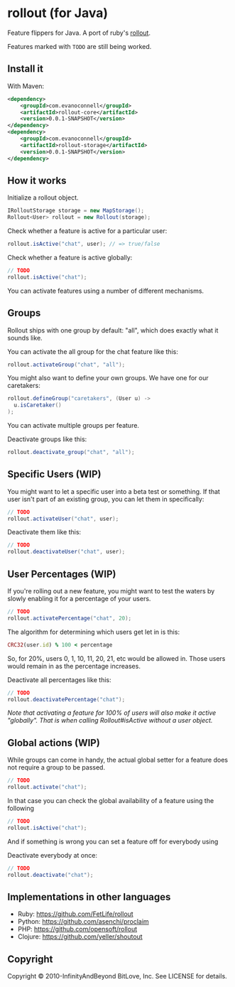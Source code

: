 # rollout (for Java)

Feature flippers for Java. A port of ruby's [rollout](https://github.com/FetLife/rollout).

Features marked with `TODO` are still being worked.

## Install it

With Maven:

```xml
<dependency>
	<groupId>com.evanoconnell</groupId>
	<artifactId>rollout-core</artifactId>
	<version>0.0.1-SNAPSHOT</version>
</dependency>
<dependency>
	<groupId>com.evanoconnell</groupId>
	<artifactId>rollout-storage</artifactId>
	<version>0.0.1-SNAPSHOT</version>
</dependency>
```

## How it works

Initialize a rollout object.

```java
IRolloutStorage storage = new MapStorage();
Rollout<User> rollout = new Rollout(storage);
```

Check whether a feature is active for a particular user:

```java
rollout.isActive("chat", user); // => true/false
```

Check whether a feature is active globally:

```java
// TODO
rollout.isActive("chat");
```

You can activate features using a number of different mechanisms.

## Groups

Rollout ships with one group by default: "all", which does exactly what it
sounds like.

You can activate the all group for the chat feature like this:

```java
rollout.activateGroup("chat", "all");
```

You might also want to define your own groups. We have one for our caretakers:

```java
rollout.defineGroup("caretakers", (User u) ->
  u.isCaretaker()
);
```

You can activate multiple groups per feature.

Deactivate groups like this:

```java
rollout.deactivate_group("chat", "all");
```

## Specific Users (WIP)

You might want to let a specific user into a beta test or something. If that
user isn't part of an existing group, you can let them in specifically:

```java
// TODO
rollout.activateUser("chat", user);
```

Deactivate them like this:

```java
// TODO
rollout.deactivateUser("chat", user);
```

## User Percentages (WIP)

If you're rolling out a new feature, you might want to test the waters by
slowly enabling it for a percentage of your users.

```java
// TODO
rollout.activatePercentage("chat", 20);
```

The algorithm for determining which users get let in is this:

```ruby
CRC32(user.id) % 100 < percentage
```

So, for 20%, users 0, 1, 10, 11, 20, 21, etc would be allowed in. Those users
would remain in as the percentage increases.

Deactivate all percentages like this:

```java
// TODO
rollout.deactivatePercentage("chat");
```

_Note that activating a feature for 100% of users will also make it active
"globally". That is when calling Rollout#isActive without a user object._

## Global actions (WIP)

While groups can come in handy, the actual global setter for a feature does not require a group to be passed.

```java
// TODO
rollout.activate("chat");
```

In that case you can check the global availability of a feature using the following

```java
// TODO
rollout.isActive("chat");
```

And if something is wrong you can set a feature off for everybody using

Deactivate everybody at once:

```java
// TODO
rollout.deactivate("chat");
```

## Implementations in other languages

*   Ruby: https://github.com/FetLife/rollout
*   Python: https://github.com/asenchi/proclaim
*   PHP: https://github.com/opensoft/rollout
*   Clojure: https://github.com/yeller/shoutout

## Copyright

Copyright © 2010-InfinityAndBeyond BitLove, Inc. See LICENSE for details.
